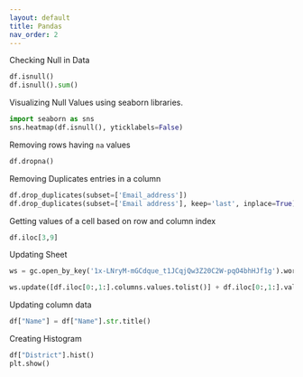 ```yaml
---
layout: default
title: Pandas
nav_order: 2
---
```



Checking Null in Data

```python
df.isnull()
df.isnull().sum()
```

Visualizing Null Values using seaborn libraries.

```python
import seaborn as sns
sns.heatmap(df.isnull(), yticklabels=False)
```

Removing rows having `na` values
```python
df.dropna()
```

Removing Duplicates entries in a column
```python
df.drop_duplicates(subset=['Email_address'])
df.drop_duplicates(subset=['Email address'], keep='last', inplace=True)
```
Getting values of a cell based on row and column index 
```python
df.iloc[3,9]
```
Updating Sheet 
```python
ws = gc.open_by_key('1x-LNryM-mGCdque_t1JCqjQw3Z20C2W-pqO4bhHJf1g').worksheet('Results')

ws.update([df.iloc[0:,1:].columns.values.tolist()] + df.iloc[0:,1:].values.tolist())
```
Updating column data
```python
df["Name"] = df["Name"].str.title()
```
Creating Histogram
```python
df["District"].hist()
plt.show()
```

